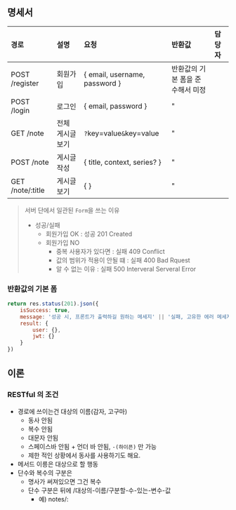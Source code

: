 ## 명세서

| 경로 | 설명 | 요청 | 반환값 | 담당자 |
| :-- | :---- | :---- | :----- | :-- |
| POST /register | 회원가입 | { email, username, password } | 반환값의 기본 폼을 준수해서 미정 | |
| POST /login | 로그인 | { email, password } | " | |
| GET /note | 전체 게시글 보기 | `?`key=value`&`key=value | " | |
| POST /note | 게시글 작성 | { title, context, series? } | " | |
| GET /note/:title | 게시글 보기 | { } | " | |

> 서버 단에서 일관된 `Form`을 쓰는 이유
> - 성공/실패
>     - 회원가입 OK : 성공 201 Created
>    - 회원가입 NO
>        - 중복 사용자가 있다면 : 실패 409 Conflict
>        - 값의 범위가 적용이 안될 떄 : 실패 400 Bad Rquest
>        - 알 수 없는 이유 : 실패 500 Interveral Serveral Error

### 반환값의 기본 폼

```javascript
return res.status(201).json({
    isSuccess: true,
    message: '성공 시, 프론트가 출력하길 원하는 메세지' || '실패, 고유한 에러 메세지', 
    result: {
        user: {},
        jwt: {}
    }
})
```

## 이론

### RESTful 의 조건

- 경로에 쓰이는건 대상의 이름(감자, 고구마)
    -  동사 안됨
    -  복수 안됨
    -  대문자 안됨
    -  스페이스바 안됨 + 언더 바 안됨, `-(하이픈)` 만 가능
    -  제한 적인 상황에서 동사를 사용하기도 해요.
- 메서드 이릉은 대상으로 할 행동
- 단수와 복수의 구분은
    - 명사가 써져있으면 그건 복수
    - 단수 구분은 뒤에 /대상의-이름/구분할-수-있는-변수-값
        - 예) notes/: